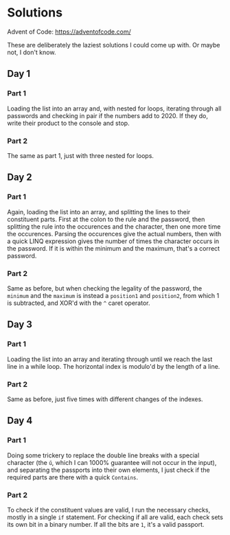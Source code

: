 # Solutions

Advent of Code: https://adventofcode.com/

These are deliberately the laziest solutions I could come up with. Or maybe not, I don't know.

## Day 1

### Part 1

Loading the list into an array and, with nested for loops, iterating through all passwords and checking in pair if the numbers add to 2020. If they do, write their product to the console and stop.

### Part 2

The same as part 1, just with three nested for loops.

## Day 2

### Part 1

Again, loading the list into an array, and splitting the lines to their constituent parts. First at the colon to the rule and the password, then splitting the rule into the occurences and the character, then one more time the occurences. Parsing the occurences give the actual numbers, then with a quick LINQ expression gives the number of times the character occurs in the password. If it is within the minimum and the maximum, that's a correct password.

### Part 2

Same as before, but when checking the legality of the password, the `minimum` and the `maximum` is instead a `position1` and `position2`, from which 1 is subtracted, and XOR'd with the `^` caret operator.

## Day 3

### Part 1

Loading the list into an array and iterating through until we reach the last line in a while loop. The horizontal index is modulo'd by the length of a line.

### Part 2

Same as before, just five times with different changes of the indexes.

## Day 4

### Part 1

Doing some trickery to replace the double line breaks with a special character (the `ű`, which I can 1000% guarantee will not occur in the input), and separating the passports into their own elements, I just check if the required parts are there with a quick `Contains`.

### Part 2

To check if the constituent values are valid, I run the necessary checks, mostly in a single `if` statement. For checking if all are valid, each check sets its own bit in a binary number. If all the bits are `1`, it's a valid passport.